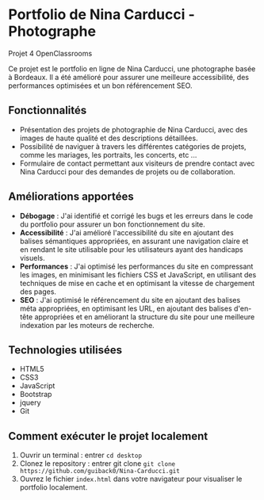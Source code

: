 # Portfolio de Nina Carducci - Photographe
Projet 4 OpenClassrooms

Ce projet est le portfolio en ligne de Nina Carducci, une photographe basée à Bordeaux. Il a été amélioré pour assurer une meilleure accessibilité, des performances optimisées et un bon référencement SEO.

## Fonctionnalités

- Présentation des projets de photographie de Nina Carducci, avec des images de haute qualité et des descriptions détaillées.
- Possibilité de naviguer à travers les différentes catégories de projets, comme les mariages, les portraits, les  concerts, etc ...
- Formulaire de contact permettant aux visiteurs de prendre contact avec Nina Carducci pour des demandes de projets ou de collaboration.

## Améliorations apportées

- **Débogage** : J'ai identifié et corrigé les bugs et les erreurs dans le code du portfolio pour assurer un bon fonctionnement du site.
- **Accessibilité** : J'ai amélioré l'accessibilité du site en ajoutant des balises sémantiques appropriées, en assurant une navigation claire et en rendant le site utilisable pour les utilisateurs ayant des handicaps visuels.
- **Performances** : J'ai optimisé les performances du site en compressant les images, en minimisant les fichiers CSS et JavaScript, en utilisant des techniques de mise en cache et en optimisant la vitesse de chargement des pages.
- **SEO** : J'ai optimisé le référencement du site en ajoutant des balises méta appropriées, en optimisant les URL, en ajoutant des balises d'en-tête appropriées et en améliorant la structure du site pour une meilleure indexation par les moteurs de recherche.


## Technologies utilisées

- HTML5
- CSS3
- JavaScript
- Bootstrap
- jquery
- Git


## Comment exécuter le projet localement

1. Ouvrir un terminal : entrer `cd desktop`
2. Clonez le repository : entrer git clone `git clone https://github.com/guiback0/Nina-Carducci.git`
3. Ouvrez le fichier `index.html` dans votre navigateur pour visualiser le portfolio localement.

